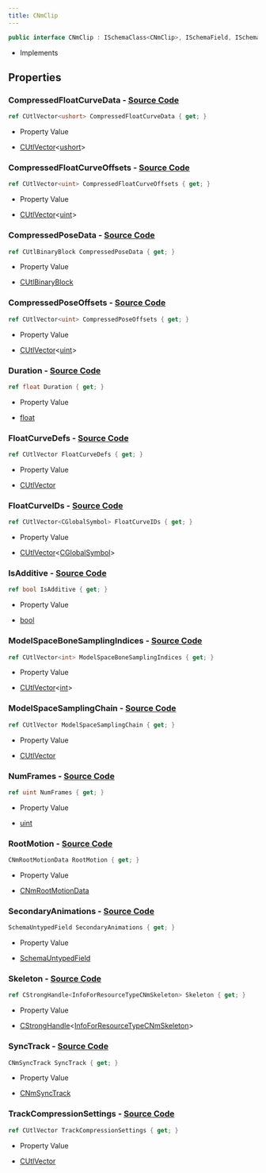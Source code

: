 ```yaml
---
title: CNmClip
---
```


```csharp
public interface CNmClip : ISchemaClass<CNmClip>, ISchemaField, ISchemaClass, INativeHandle
```

- Implements

## Properties

### **CompressedFloatCurveData** - [Source Code](https://github.com/swiftly-solution/swiftlys2/blob/main/managed/src/SwiftlyS2.Generated/Schemas/Interfaces/CNmClip.cs#L34)

```csharp
ref CUtlVector<ushort> CompressedFloatCurveData { get; }
```

- Property Value

- [CUtlVector](/docs/api/-1)<[ushort](https://learn.microsoft.com/dotnet/api/system.uint16)>

### **CompressedFloatCurveOffsets** - [Source Code](https://github.com/swiftly-solution/swiftlys2/blob/main/managed/src/SwiftlyS2.Generated/Schemas/Interfaces/CNmClip.cs#L36)

```csharp
ref CUtlVector<uint> CompressedFloatCurveOffsets { get; }
```

- Property Value

- [CUtlVector](/docs/api/-1)<[uint](https://learn.microsoft.com/dotnet/api/system.uint32)>

### **CompressedPoseData** - [Source Code](https://github.com/swiftly-solution/swiftlys2/blob/main/managed/src/SwiftlyS2.Generated/Schemas/Interfaces/CNmClip.cs#L22)

```csharp
ref CUtlBinaryBlock CompressedPoseData { get; }
```

- Property Value

- [CUtlBinaryBlock](/docs/api/shared/natives/cutlbinaryblock)

### **CompressedPoseOffsets** - [Source Code](https://github.com/swiftly-solution/swiftlys2/blob/main/managed/src/SwiftlyS2.Generated/Schemas/Interfaces/CNmClip.cs#L27)

```csharp
ref CUtlVector<uint> CompressedPoseOffsets { get; }
```

- Property Value

- [CUtlVector](/docs/api/-1)<[uint](https://learn.microsoft.com/dotnet/api/system.uint32)>

### **Duration** - [Source Code](https://github.com/swiftly-solution/swiftlys2/blob/main/managed/src/SwiftlyS2.Generated/Schemas/Interfaces/CNmClip.cs#L20)

```csharp
ref float Duration { get; }
```

- Property Value

- [float](https://learn.microsoft.com/dotnet/api/system.single)

### **FloatCurveDefs** - [Source Code](https://github.com/swiftly-solution/swiftlys2/blob/main/managed/src/SwiftlyS2.Generated/Schemas/Interfaces/CNmClip.cs#L32)

```csharp
ref CUtlVector FloatCurveDefs { get; }
```

- Property Value

- [CUtlVector](/docs/api/)

### **FloatCurveIDs** - [Source Code](https://github.com/swiftly-solution/swiftlys2/blob/main/managed/src/SwiftlyS2.Generated/Schemas/Interfaces/CNmClip.cs#L29)

```csharp
ref CUtlVector<CGlobalSymbol> FloatCurveIDs { get; }
```

- Property Value

- [CUtlVector](/docs/api/-1)<[CGlobalSymbol](/docs/api/shared/natives/cglobalsymbol)>

### **IsAdditive** - [Source Code](https://github.com/swiftly-solution/swiftlys2/blob/main/managed/src/SwiftlyS2.Generated/Schemas/Interfaces/CNmClip.cs#L45)

```csharp
ref bool IsAdditive { get; }
```

- Property Value

- [bool](https://learn.microsoft.com/dotnet/api/system.boolean)

### **ModelSpaceBoneSamplingIndices** - [Source Code](https://github.com/swiftly-solution/swiftlys2/blob/main/managed/src/SwiftlyS2.Generated/Schemas/Interfaces/CNmClip.cs#L50)

```csharp
ref CUtlVector<int> ModelSpaceBoneSamplingIndices { get; }
```

- Property Value

- [CUtlVector](/docs/api/-1)<[int](https://learn.microsoft.com/dotnet/api/system.int32)>

### **ModelSpaceSamplingChain** - [Source Code](https://github.com/swiftly-solution/swiftlys2/blob/main/managed/src/SwiftlyS2.Generated/Schemas/Interfaces/CNmClip.cs#L48)

```csharp
ref CUtlVector ModelSpaceSamplingChain { get; }
```

- Property Value

- [CUtlVector](/docs/api/)

### **NumFrames** - [Source Code](https://github.com/swiftly-solution/swiftlys2/blob/main/managed/src/SwiftlyS2.Generated/Schemas/Interfaces/CNmClip.cs#L18)

```csharp
ref uint NumFrames { get; }
```

- Property Value

- [uint](https://learn.microsoft.com/dotnet/api/system.uint32)

### **RootMotion** - [Source Code](https://github.com/swiftly-solution/swiftlys2/blob/main/managed/src/SwiftlyS2.Generated/Schemas/Interfaces/CNmClip.cs#L43)

```csharp
CNmRootMotionData RootMotion { get; }
```

- Property Value

- [CNmRootMotionData](/docs/api/shared/schemadefinitions/cnmrootmotiondata)

### **SecondaryAnimations** - [Source Code](https://github.com/swiftly-solution/swiftlys2/blob/main/managed/src/SwiftlyS2.Generated/Schemas/Interfaces/CNmClip.cs#L39)

```csharp
SchemaUntypedField SecondaryAnimations { get; }
```

- Property Value

- [SchemaUntypedField](/docs/api/shared/schemas/schemauntypedfield)

### **Skeleton** - [Source Code](https://github.com/swiftly-solution/swiftlys2/blob/main/managed/src/SwiftlyS2.Generated/Schemas/Interfaces/CNmClip.cs#L16)

```csharp
ref CStrongHandle<InfoForResourceTypeCNmSkeleton> Skeleton { get; }
```

- Property Value

- [CStrongHandle](/docs/api/shared/natives/cstronghandle-1)<[InfoForResourceTypeCNmSkeleton](/docs/api/shared/schemadefinitions/infoforresourcetypecnmskeleton)>

### **SyncTrack** - [Source Code](https://github.com/swiftly-solution/swiftlys2/blob/main/managed/src/SwiftlyS2.Generated/Schemas/Interfaces/CNmClip.cs#L41)

```csharp
CNmSyncTrack SyncTrack { get; }
```

- Property Value

- [CNmSyncTrack](/docs/api/shared/schemadefinitions/cnmsynctrack)

### **TrackCompressionSettings** - [Source Code](https://github.com/swiftly-solution/swiftlys2/blob/main/managed/src/SwiftlyS2.Generated/Schemas/Interfaces/CNmClip.cs#L25)

```csharp
ref CUtlVector TrackCompressionSettings { get; }
```

- Property Value

- [CUtlVector](/docs/api/)

